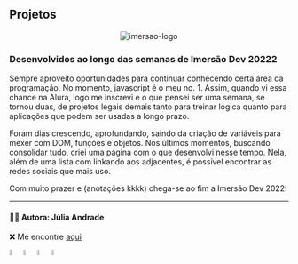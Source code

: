 ## Projetos

<p align="center"><img src="https://www.alura.com.br/assets/img/imersoes/dev-2021/logo-imersao-conversor-de-moedas.svg" alt="imersao-logo"></p>

### Desenvolvidos ao longo das semanas de Imersão Dev 20222

Sempre aproveito oportunidades para continuar conhecendo certa área da programação. No momento, javascript é o meu no. 1. Assim, quando vi essa chance na Alura, logo me inscrevi e o que pensei ser uma semana, se tornou duas, de projetos legais demais tanto para treinar lógica quanto para aplicações que podem ser usadas a longo prazo. 

Foram dias crescendo, aprofundando, saindo da criação de variáveis para mexer com DOM, funções e objetos. Nos últimos momentos, buscando consolidar tudo, criei uma página com o que desenvolvi nesse tempo. Nela, além de uma lista com linkando aos adjacentes, é possível encontrar as redes sociais que mais uso. 

Com muito prazer e (anotações kkkk) chega-se ao fim a Imersão Dev 2022!

***

#### 👩‍💻 Autora: Júlia Andrade

❌ Me encontre [aqui](https://linktr.ee/julia.b.andrade)


<img src="https://www.alura.com.br/assets/img/alura-share.1647533642.png" alt="alura-logo" style="width: 5%;"><img src="https://cdn.icon-icons.com/icons2/2108/PNG/512/javascript_icon_130900.png" alt="javascript-logo" style="width: 5%;"><img src="https://cdn-icons-png.flaticon.com/512/732/732190.png" alt="css-logo" style="width: 5%;"><img src="https://cdn-icons-png.flaticon.com/512/732/732212.png" alt="html-logo" style="width: 5%;">
